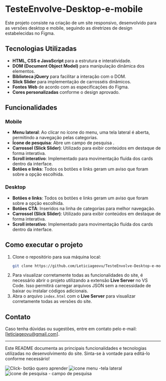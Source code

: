 # TesteEnvolve-Desktop-e-mobile


Este projeto consiste na criação de um site responsivo, desenvolvido para as versões desktop e mobile, seguindo as diretrizes de design estabelecidas no Figma.

## Tecnologias Utilizadas
- **HTML, CSS e JavaScript** para a estrutura e interatividade.
- **DOM (Document Object Model)** para manipulação dinâmica dos elementos.
- **Biblioteca jQuery** para facilitar a interação com o DOM.
- **Slick Slider** para implementação de carrosséis dinâmicos.
- **Fontes Web** de acordo com as especificações do Figma.
- **Cores personalizadas** conforme o design aprovado.

## Funcionalidades
### Mobile
- **Menu lateral**: Ao clicar no ícone do menu, uma tela lateral é aberta, permitindo a navegação pelas categorias.
- **Ícone de pesquisa**: Abre um campo de pesquisa .
- **Carrossel (Slick Slider)**: Utilizado para exibir conteúdos em destaque de forma interativa.
- **Scroll interativo**: Implementado para movimentação fluída dos cards dentro da interface.
- **Botões e links**: Todos os botões e links geram um aviso que foram sobre a opção escolhida.


### Desktop
- **Botões e links**: Todos os botões e links geram um aviso que foram sobre a opção escolhida.
- **Botões CTA**: Inseridos na linha de categorias para melhor navegação.
- **Carrossel (Slick Slider)**: Utilizado para exibir conteúdos em destaque de forma interativa.
- **Scroll interativo**: Implementado para movimentação fluída dos cards dentro da interface.

## Como executar o projeto
1. Clone o repositório para sua máquina local:
   ```bash
   git clone https://github.com/Leticiageovu/TesteEnvolve-Desktop-e-mobile
   ```
2. Para visualizar corretamente todas as funcionalidades do site, é necessário abrir o projeto utilizando a extensão **Live Server** no VS Code. Isso permitirá carregar arquivos JSON sem a necessidade de baixar ou instalar códigos adicionais.
3. Abra o arquivo `index.html` com o **Live Server** para visualizar corretamente todas as versões do site.

## Contato
Caso tenha dúvidas ou sugestões, entre em contato pelo e-mail: [leticiageovu@gmail.com].

---

Este README documenta as principais funcionalidades e tecnologias utilizadas no desenvolvimento do site. Sinta-se à vontade para editá-lo conforme necessário!


![Click- botão quero aprender](https://github.com/user-attachments/assets/7d206cb7-3b32-4212-baf0-b56c8c6c9807)
![icone menu -tela lateral](https://github.com/user-attachments/assets/465cad26-09dd-4a23-aa7a-d07a258ac303)
![icone de pesquisa - campo de pesquisa](https://github.com/user-attachments/assets/df605dc1-c0e2-4b7f-82b3-26f0bc47b118)
